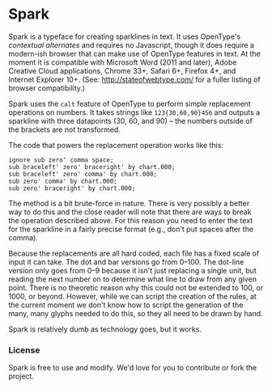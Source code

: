 # Spark

Spark is a typeface for creating sparklines in text. It uses OpenType's *contextual alternates* and requires no Javascript, though it does require a modern-ish browser that can make use of OpenType features in text. At the moment it is compatible with Microsoft Word (2011 and later), Adobe Creative Cloud applications, Chrome 33+, Safari 6+, Firefox 4+, and Internet Explorer 10+. (See: http://stateofwebtype.com/ for a fuller listing of browser compatibility.)

Spark uses the `calt` feature of OpenType to perform simple replacement operations on numbers. It takes strings like `123{30,60,90}456` and outputs a sparkline with three datapoints (30, 60, and 90) – the numbers outside of the brackets are not transformed.

The code that powers the replacement operation works like this:

```
ignore sub zero' comma space;
sub braceleft' zero' braceright' by chart.000;
sub braceleft' zero' comma' by chart.000;
sub zero' comma' by chart.000;
sub zero' braceright' by chart.000;
```

The method is a bit brute-force in nature. There is very possibly a better way to do this and the close reader will note that there are ways to break the operation described above. For this reason you need to enter the text for the sparkline in a fairly precise format (e.g., don't put spaces after the comma).

Because the replacements are all hard coded, each file has a fixed scale of input it can take. The dot and bar versions go from 0–100. The dot-line version only goes from 0–9 because it isn't just replacing a single unit, but reading the next number on to determine what line to draw from any given point. There is no theoretic reason why this could not be extended to 100, or 1000, or beyond. However, while we can script the creation of the rules, at the current moment we don't know how to script the generation of the many, many glyphs needed to do this, so they all need to be drawn by hand.

Spark is relatively dumb as technology goes, but it works.


### License
Spark is free to use and modify. We'd love for you to contribute or fork the project.
